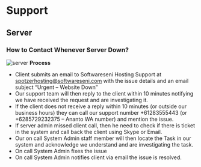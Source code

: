 # Support

## Server

### How to Contact Whenever Server Down?
![server](https://cloud.githubusercontent.com/assets/6884679/15167721/79d261b2-1755-11e6-852b-e6a9ad7038c9.png)
**Process**
* Client submits an email to Softwareseni Hosting Support at spotzerhosting@softwareseni.com  with the issue details and an email subject “Urgent – Website Down”
* Our support team will then reply to the client within 10 minutes notifying we have received the request and are investigating it.
* If the client does not receive a reply within 10 minutes (or outside our business hours) they can call our support number +61283555443 (or +6285729232375 – Ananto WA number) and mention the issue. 
* If server admin missed client call, then he need to check if there is ticket in the system and call back the client using Skype or Email.
* Our on call System Admin staff member will then locate the Task in our system and acknowledge we understand and are investigating the task.
* On call System Admin fixes the issue
* On call System Admin notifies client via email the issue is resolved.
